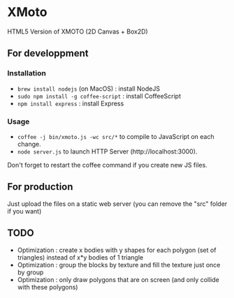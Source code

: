 XMoto
=====

HTML5 Version of XMOTO (2D Canvas + Box2D)

## For developpment

### Installation

 * ```brew install nodejs``` (on MacOS) : install NodeJS
 * ```sudo npm install -g coffee-script``` : install CoffeeScript
 * ```npm install express``` : install Express

### Usage

 * ```coffee -j bin/xmoto.js -wc src/*``` to compile to JavaScript on each change.
 * ```node server.js``` to launch HTTP Server (http://localhost:3000).

Don't forget to restart the coffee command if you create new JS files.

## For production

Just upload the files on a static web server (you can remove the "src" folder if you want)

## TODO

 * Optimization : create x bodies with y shapes for each polygon (set of triangles) instead of x*y bodies of 1 triangle
 * Optimization : group the blocks by texture and fill the texture just once by group
 * Optimization : only draw polygons that are on screen (and only collide with these polygons)
